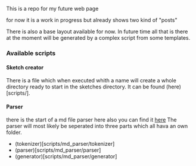 
This is a repo for my future web page

for now it is a work in progress
but already shows two kind of "posts"

There is also a base layout available for now.
In future time all that is there at the moment will be
generated by a complex script from some templates.



### Available scripts

#### Sketch creator

There is a file which when executed whith a name
will create a whole directory ready to start
in the sketches directory. It can be found (here)[scripts/].

#### Parser

there is the start of a md file parser here also
you can find it  [here](scripts/md_parser)
The parser will most likely be seperated into three parts which all
hava an own folder.

+ (tokenizer)[scripts/md_parser/tokenizer]
+ (parser)[scripts/md_parser/parser]
+ (generator)[scripts/md_parser/generator]


